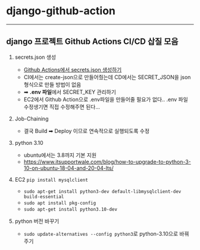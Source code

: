 # django-github-action
---
## django 프로젝트 Github Actions CI/CD 삽질 모음

1. secrets.json 생성
   - [Github Actions에서 secrets.json 생성하기](https://velog.io/@hnnynh/Github-Actions%EC%97%90%EC%84%9C-secrets.json-%EC%83%9D%EC%84%B1%ED%95%98%EA%B8%B0)
   - CI에서는 create-json으로 만들어줬는데 CD에서는 SECRET_JSON을 json 형식으로 만들 방법이 없음
   - ➡ **.env 파일**에서 SECRET_KEY 관리하기
   - EC2에서 Github Action으로 .env파일을 만들어줄 필요가 없다.. .env 파일 수정생기면 직접 수정해주면 된다...
  
2. Job-Chaining
   - 결국 Build ➡ Deploy 이므로 연속적으로 실행되도록 수정

3. python 3.10
   - ubuntu에서는 3.8까지 기본 지원
   - https://www.itsupportwale.com/blog/how-to-upgrade-to-python-3-10-on-ubuntu-18-04-and-20-04-lts/

4. EC2 ```pip install mysqlclient```
   - ```sudo apt-get install python3-dev default-libmysqlclient-dev build-essential```
   - ```sudo apt install pkg-config```
   - ```sudo apt-get install python3.10-dev```

5. python 버전 바꾸기
   - ```sudo update-alternatives --config python3```로 python-3.10으로 바꿔주기